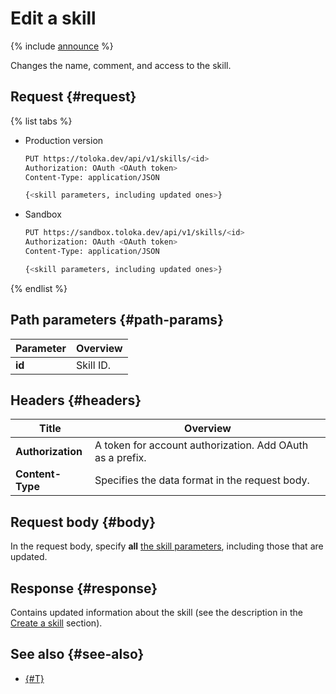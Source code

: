 # Edit a skill

{% include [announce](../_includes/announce.md) %}

Changes the name, comment, and access to the skill.

## Request {#request}

{% list tabs %}

- Production version

    ```bash
    PUT https://toloka.dev/api/v1/skills/<id>
    Authorization: OAuth <OAuth token>
    Content-Type: application/JSON

    {<skill parameters, including updated ones>}
    ```

- Sandbox

    ```bash
    PUT https://sandbox.toloka.dev/api/v1/skills/<id>
    Authorization: OAuth <OAuth token>
    Content-Type: application/JSON

    {<skill parameters, including updated ones>}
    ```

{% endlist %}

## Path parameters {#path-params}

Parameter | Overview
----- | -----
**id** | Skill ID.

## Headers {#headers}

Title | Overview
----- | -----
**Authorization** | A token for account authorization. Add OAuth as a prefix.
**Content-Type** | Specifies the data format in the request body.

## Request body {#body}

In the request body, specify **all** [the skill parameters](create-skill.md#body), including those that are updated.

## Response {#response}

Contains updated information about the skill (see the description in the [Create a skill](create-skill.md#response) section).

## See also {#see-also}

- [{#T}](../../guide/concepts/nav-edit.md)
